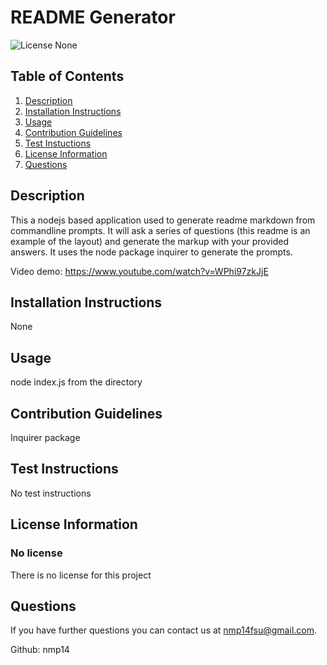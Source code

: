 # README Generator

![License None](https://img.shields.io/badge/Liscense-None-yellowgreen)

## Table of Contents
1. [Description](#description)
2. [Installation Instructions](#installation-instructions)
3. [Usage](#usage)
4. [Contribution Guidelines](#contribution-guidelines)
5. [Test Instuctions](#test-instructions)
6. [License Information](#license-information)
7. [Questions](#questions)

## Description
This a nodejs based application used to generate readme markdown from commandline prompts. It will ask a series of questions (this readme is an example of the layout) and generate the markup with your provided answers. It uses the node package inquirer to generate the prompts.  

Video demo: https://www.youtube.com/watch?v=WPhi97zkJjE

## Installation Instructions
None

## Usage
node index.js from the directory

## Contribution Guidelines
Inquirer package

## Test Instructions
No test instructions

## License Information
### No license

There is no license for this project

## Questions
If you have further questions you can contact us at nmp14fsu@gmail.com.

Github: nmp14
